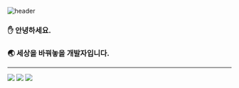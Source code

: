 ![header](https://capsule-render.vercel.app/api?type=rounded&color=auto&height=300&section=header&text=Siryeong&fontSize=90)


### :hand: 안녕하세요. 
### :earth_asia: 세상을 바꿔놓을 개발자입니다.

---

<div>
	<img src="https://img.shields.io/badge/-c/c++-red?style=for-the-badge">
	<img src="https://img.shields.io/badge/-Java-yellow?style=for-the-badge">
	<img src="https://img.shields.io/badge/-Spring-green?style=for-the-badge">
<!-- 	<img src="https://img.shields.io/badge/-React.js-blue?style=for-the-badge"> -->
</div>
<br>
